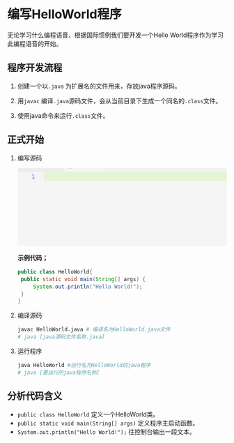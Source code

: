 # 编写HelloWorld程序

无论学习什么编程语音，根据国际惯例我们要开发一个Hello World程序作为学习此编程语音的开始。

## 程序开发流程

1. 创建一个以`.java` 为扩展名的文件用来，存放java程序源码。

2.  用`javac` 编译`.java`源码文件，会从当前目录下生成一个同名的`.class`文件。

3. 使用java命令来运行`.class`文件。

## 正式开始

1. 编写源码

   ![java_hello_world_demo](dev_hello_world-images/java_hello_world_demo.gif)

   **示例代码；**

   ```java
   public class HelloWorld{
   	public static void main(String[] args) {
   		System.out.println("Hello World!");
   	}
   }
   ```

   

2. 编译源码

   ```bash
   javac HelloWorld.java # 编译名为HelloWorld.java文件
   # java [java源码文件名称.java]
   ```

   

3. 运行程序

   ```bash
   java HelloWorld #运行名为HelloWorld的java程序
   # java [要运行的java程序名称]
   ```




## 分析代码含义

- `public class HelloWorld` 定义一个HelloWorld类。
- `public static void main(String[] args)` 定义程序主启动函数。
- `System.out.println("Hello World!");` 往控制台输出一段文本。










